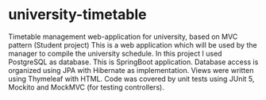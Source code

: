 # university-timetable
Timetable management web-application for university, based on MVC pattern (Student project) This is a web application which will be used by the manager to compile the university schedule. In this project I used PostgreSQL as database. This is SpringBoot application. Database access is organized using JPA with Hibernate as implementation. Views were written using Thymeleaf with HTML. Code was covered by unit tests using JUnit 5, Mockito and MockMVC (for testing controllers).
